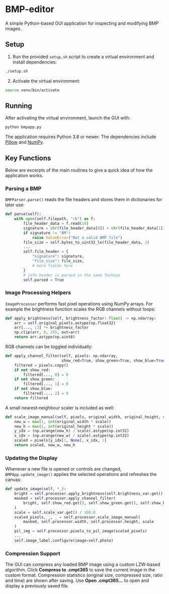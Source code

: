 # BMP-editor

A simple Python-based GUI application for inspecting and modifying BMP images.

## Setup

1. Run the provided `setup.sh` script to create a virtual environment and install dependencies:

```bash
./setup.sh
```

2. Activate the virtual environment:

```bash
source venv/bin/activate
```

## Running

After activating the virtual environment, launch the GUI with:

```bash
python bmpapp.py
```

The application requires Python 3.8 or newer. The dependencies include
[Pillow](https://python-pillow.org/) and [NumPy](https://numpy.org/).

## Key Functions

Below are excerpts of the main routines to give a quick idea of how the
application works.

### Parsing a BMP

`BMPParser.parse()` reads the file headers and stores them in dictionaries for
later use:

```python
def parse(self):
    with open(self.filepath, "rb") as f:
        file_header_data = f.read(14)
        signature = chr(file_header_data[0]) + chr(file_header_data[1])
        if signature != "BM":
            raise ValueError("Not a valid BMP file")
        file_size = self.bytes_to_uint32_le(file_header_data, 2)
        ...
        self.file_header = {
            "signature": signature,
            "file_size": file_size,
            # more fields here
        }
        # info header is parsed in the same fashion
        self.parsed = True
```

### Image Processing Helpers

`ImageProcessor` performs fast pixel operations using NumPy arrays. For example
the brightness function scales the RGB channels without loops:

```python
def apply_brightness(self, brightness_factor: float) -> np.ndarray:
    arr = self.original_pixels.astype(np.float32)
    arr[..., :3] *= brightness_factor
    np.clip(arr, 0, 255, out=arr)
    return arr.astype(np.uint8)
```

RGB channels can be toggled individually:

```python
def apply_channel_filter(self, pixels: np.ndarray,
                         show_red=True, show_green=True, show_blue=True):
    filtered = pixels.copy()
    if not show_red:
        filtered[..., 0] = 0
    if not show_green:
        filtered[..., 1] = 0
    if not show_blue:
        filtered[..., 2] = 0
    return filtered
```

A small nearest‑neighbour scaler is included as well:

```python
def scale_image_manual(self, pixels, original_width, original_height, scale):
    new_w = max(1, int(original_width * scale))
    new_h = max(1, int(original_height * scale))
    y_idx = (np.arange(new_h) / scale).astype(np.int32)
    x_idx = (np.arange(new_w) / scale).astype(np.int32)
    scaled = pixels[y_idx[:, None], x_idx, :]
    return scaled, new_w, new_h
```

### Updating the Display

Whenever a new file is opened or controls are changed, `BMPApp.update_image()`
applies the selected operations and refreshes the canvas:

```python
def update_image(self, *_):
    bright = self.processor.apply_brightness(self.brightness_var.get() / 100.0)
    masked = self.processor.apply_channel_filter(
        bright, self.show_red.get(), self.show_green.get(), self.show_blue.get()
    )
    scale = self.scale_var.get() / 100.0
    scaled_pixels, _, _ = self.processor.scale_image_manual(
        masked, self.processor.width, self.processor.height, scale
    )
    pil_img = self.processor.pixels_to_pil_image(scaled_pixels)
    ...
    self.image_label.configure(image=self.photo)
```

### Compression Support

The GUI can compress any loaded BMP image using a custom LZW-based algorithm.
Click **Compress to .cmpt365** to save the current image in the custom format.
Compression statistics (original size, compressed size, ratio and time) are
shown after saving. Use **Open .cmpt365…** to open and display a previously
saved file.
